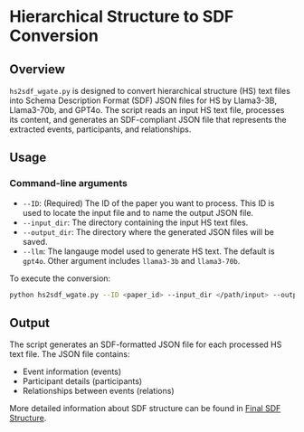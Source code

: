 # Hierarchical Structure to SDF Conversion

## Overview

```hs2sdf_wgate.py``` is designed to convert hierarchical structure (HS) text files into Schema Description Format (SDF) JSON files for HS by Llama3-3B, Llama3-70b, and GPT4o. The script reads an input HS text file, processes its content, and generates an SDF-compliant JSON file that represents the extracted events, participants, and relationships.

## Usage

### Command-line arguments
- ```--ID```: (Required) The ID of the paper you want to process. This ID is used to locate the input file and to name the output JSON file.
- ```--input_dir```: The directory containing the input HS text files.
- ```--output_dir```: The directory where the generated JSON files will be saved.
- ```--llm```: The langauge model used to generate HS text. The default is ```gpt4o```. Other argument includes ```llama3-3b``` and ```llama3-70b```. 

To execute the conversion:
```bash
python hs2sdf_wgate.py --ID <paper_id> --input_dir </path/input> --output_dir </path/output>
```

## Output
The script generates an SDF-formatted JSON file for each processed HS text file. The JSON file contains:

- Event information (events)
- Participant details (participants)
- Relationships between events (relations)
  
More detailed information about SDF structure can be found in [Final SDF Structure](/Schema_Learning/schema_merged/README.md).
